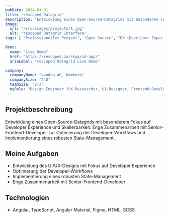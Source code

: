 ```yaml
---
pubDate: 2024-01-01
title: "rescoped Datagrid"
description: "Entwicklung eines Open-Source-Datagrids mit besonderem Fokus auf Developer Experience und Skalierbarkeit"
image:
  url: "/src/images/projects/1.jpg"
  alt: "rescoped Datagrid Interface"
tags: [ "Professionelles Projekt", "Open Source", "DX (Developer Experience)", "Frontend-Entwicklung" ]

demo:
  name: "Live Demo"
  href: "https://rescoped.io/skygrid-app/"
  ariaLabel: "rescoped Datagrid Live Demo"

company:
  companyName: "avodaq AG, Hamburg"
  companySize: "240"
  teamSize: "2-3"
  myRole: "Design Engineer (UX-Researcher, UI-Designer, Frontend-Developer)"
---
```


## Projektbeschreibung

Entwicklung eines Open-Source-Datagrids mit besonderem Fokus auf Developer Experience und Skalierbarkeit. Enge
Zusammenarbeit mit Senior-Frontend-Developer zur Optimierung der Developer-Workflows und Implementierung eines robusten
State-Management.

## Meine Aufgaben

- Entwicklung des UI/UX-Designs mit Fokus auf Developer Experience
- Optimierung der Developer-Workflows
- Implementierung eines robusten State-Management
- Enge Zusammenarbeit mit Senior-Frontend-Developer

## Technologien

- Angular, TypeScript, Angular Material, Figma, HTML, SCSS
